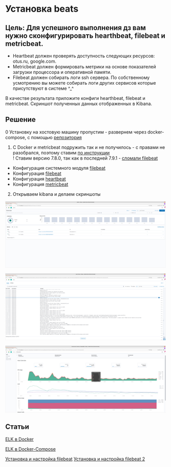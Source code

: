 # Установка beats

## Цель: Для успешного выполнения дз вам нужно сконфигурировать hearthbeat, filebeat и metricbeat.

* Heartbeat должен проверять доступность следующих ресурсов: otus.ru, google.com.
* Metricbeat должен формировать метрики на основе показателей загрузки процессора и оперативной памяти.
* Filebeat должен собирать логи ssh сервера. По собственному усмотрению вы можете собирать логи других сервисов которые присутствуют в системе ^_^

В качестве результата приложите конфиги hearthbeat, filebeat и metricbeat. Скриншот полученных данных отображенных в Kibana.


## Решение
0 Установку на хостовую машину пропустим  - развернем через docker-compose, с помощью [репозитория](https://github.com/maxyermayank/docker-compose-elasticsearch-kibana/blob/master/docker-compose.yml)

1. C Docker и metricbeat подружить так и не получилось - с правами не разобрался, поэтому ставим [по инструкции](https://sysadmins.co.za/ship-your-logs-to-elasticsearch-with-filebeat/)  
! Ставим версию 7.8.0, так как в последней  7.9.1  - [сломали filebeat](https://discuss.elastic.co/t/filebeat-setup-isnt-working-after-update-to-7-9-0/245564/6)

* Конфигурация системного модуля [filebeat](../beats/configs/filebeat-module-system.yaml)
* Конфигурация  [filebeat](../beats/configs/filebeat.yaml)
* Конфигурация  [heartbeat](../beats/configs/heartbeat.yaml)
* Конфигурация  [metricbeat](../beats/configs/metricbeat.docker.yaml)



2. Открываем kibana и делаем скриншоты

 ![filebeat](img/kibana_heart_beat.png) 

 ![filebeat](img/kibana_file_beat.png) 

![filebeat](img/kibana_metric_beat.png) 


## Статьи

[ELK в Docker](https://logz.io/blog/elk-stack-on-docker/)


[ELK в Docker-Compose](https://github.com/maxyermayank/docker-compose-elasticsearch-kibana/blob/master/docker-compose.yml)

[Установка и настройка filebeat](https://sysadmins.co.za/ship-your-logs-to-elasticsearch-with-filebeat/)
[Установка и настройка filebeat 2 ](https://qbox.io/blog/how-to-ship-gelinux-system-logs-elasticsearch-filebeat)


